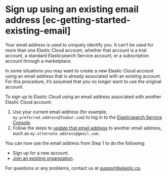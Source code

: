 # Sign up using an existing email address [ec-getting-started-existing-email]

Your email address is used to uniquely identify you. It can’t be used for more than one Elastic Cloud account, whether that account is a trial account, a standard Elasticsearch Service account, or a subscription account through a marketplace.

In some situations you may want to create a new Elastic Cloud account using an email address that is already associated with an existing account. For this procedure, it’s assumed that you no longer want to use the original account.

To sign up to Elastic Cloud using an email address associated with another Elastic Cloud account:

1. Use your current email address (for example, `my.preferred.address@foobar.com`) to log in to the [Elasticsearch Service Console](https://cloud.elastic.co?page=docs&placement=docs-body).
2. Follow the steps to [update that email address](../../../cloud-account/update-your-email-address.md) to another email address, such as `my.alternate.address@gmail.com`.

You can now use the email address from Step 1 to do the following:

* Sign up for a new account.
* [Join an existing organization](../../../deploy-manage/cloud-organization.md).

For questions or any problems, contact us at [support@elastic.co](mailto:support@elastic.co).

